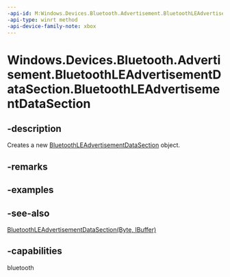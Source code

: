 ```yaml
---
-api-id: M:Windows.Devices.Bluetooth.Advertisement.BluetoothLEAdvertisementDataSection.#ctor
-api-type: winrt method
-api-device-family-note: xbox
---
```


<!-- Method syntax
public BluetoothLEAdvertisementDataSection()
-->

# Windows.Devices.Bluetooth.Advertisement.BluetoothLEAdvertisementDataSection.BluetoothLEAdvertisementDataSection

## -description
Creates a new [BluetoothLEAdvertisementDataSection](bluetoothleadvertisementdatasection.md) object.

## -remarks

## -examples

## -see-also
[BluetoothLEAdvertisementDataSection(Byte, IBuffer)](bluetoothleadvertisementdatasection_bluetoothleadvertisementdatasection_452095857.md)
## -capabilities
bluetooth
